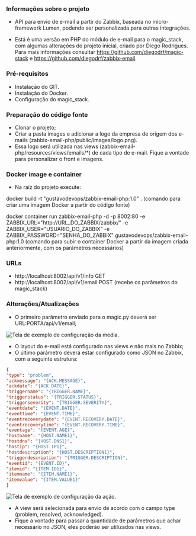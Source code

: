 ### Informações sobre o projeto

- API para envio de e-mail a partir do Zabbix, baseada no micro-framework Lumen, podendo ser personalizada para outras integrações.

- Está é uma versão em PHP do módulo de e-mail para o magic_stack, com algumas alterações do projeto inicial, criado por Diego Rodrigues. Para mais informações consultar https://github.com/diegodrf/magic-stack e https://github.com/diegodrf/zabbix-email.



### Pré-requisitos

- Instalação do GIT.
- Instalação do Docker.
- Configuração do magic_stack.



### Preparação do código fonte

- Clonar o projeto;
- Criar a pasta images e adicionar a logo da empresa de origem dos e-mails (zabbix-email-php/public/images/logo.png).
- Essa logo será utilizada nas views (zabbix-email-php/resources/views/emails/*) de cada tipo de e-mail. Fique a vontade para personalizar o front e imagens.



### Docker image e container

- Na raíz do projeto execute: 

docker build -t "gustavodevops/zabbix-email-php:1.0" .
(comando para criar uma imagem Docker a partir do código fonte)

docker container run zabbix-email-php -d -p 8002:80 -e ZABBIX_URL="http://URL_DO_ZABBIX/zabbix/" -e ZABBIX_USER="USUARIO_DO_ZABBIX" -e ZABBIX_PASSWORD="SENHA_DO_ZABBIX" gustavodevops/zabbix-email-php:1.0
(comando para subir o container Docker a partir da imagem criada anteriormente, com os parâmetros necessários)


    
### URLs

- http://localhost:8002/api/v1/info GET
- http://localhost:8002/api/v1/email POST (recebe os parâmetros do magic_stack)



### Alterações/Atualizações

- O primeiro parâmetro enviado para o magic.py deverá ser URL:PORTA/api/v1/email;

![Tela de exemplo de configuração da media.](https://github.com/fernandesgustavo/zabbix-email-php/master/public/examples/zabbix-media.png)


- O layout do e-mail está configurado nas views e não mais no Zabbix;
- O último parâmetro deverá estar configurado como JSON no Zabbix, com a seguinte estrutura:

```json
{
"type": "problem",
"ackmessage": "{ACK.MESSAGE}",
"ackdate": "{ACK.DATE}",
"triggername": "{TRIGGER.NAME}",
"triggerstatus": "{TRIGGER.STATUS}",
"triggerseverity": "{TRIGGER.SEVERITY}",
"eventdate": "{EVENT.DATE}",
"eventtime": "{EVENT.TIME}",
"eventrecoverydate": "{EVENT.RECOVERY.DATE}",
"eventrecoverytime": "{EVENT.RECOVERY.TIME}",
"eventage": "{EVENT.AGE}",
"hostname": "{HOST.NAME1}",
"hostdns": "{HOST.DNS1}",
"hostip": "{HOST.IP1}",
"hostdescription": "{HOST.DESCRIPTION1}",
"triggerdescription": "{TRIGGER.DESCRIPTION}",
"eventid": "{EVENT.ID}",
"itemid": "{ITEM.ID1}",
"itemname": "{ITEM.NAME1}",
"itemvalue": "{ITEM.VALUE1}"
}
```

![Tela de exemplo de configuração da ação.](https://github.com/fernandesgustavo/zabbix-email-php/master/public/examples/zabbix-action.png)


- A view será selecionada para envio de acordo com o campo type (problem, resolved, acknowledged).
- Fique a vontade para passar a quantidade de parâmetros que achar necessário no JSON, eles poderão ser utilizados nas views.